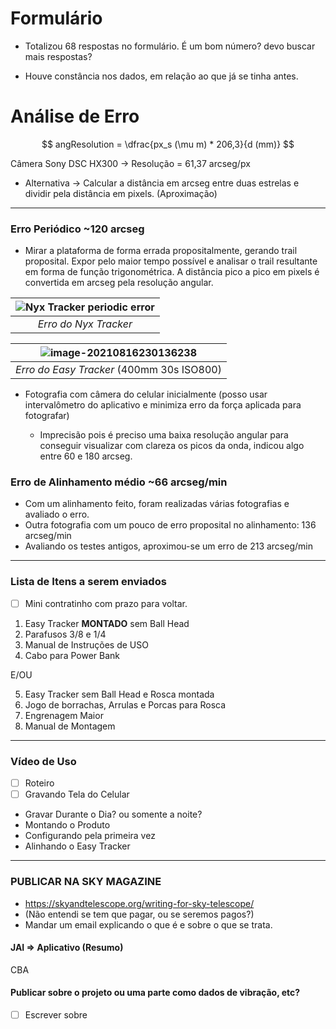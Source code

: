 # Formulário

* Totalizou 68 respostas no formulário. É um bom número? devo buscar mais respostas?

* Houve constância nos dados, em relação ao que já se tinha antes.

# Análise de Erro

$$
angResolution = \dfrac{px_s (\mu m) * 206,3}{d (mm)}
$$

Câmera Sony DSC HX300 &rarr; Resolução  = 61,37 arcseg/px

* Alternativa &rarr; Calcular a distância em arcseg entre duas estrelas e dividir pela distância em pixels. (Aproximação)

---

### Erro Periódico ~120 arcseg

* Mirar a plataforma de forma errada propositalmente, gerando trail proposital. Expor pelo maior tempo possível e analisar o trail resultante em forma de função trigonométrica. A distância pico a pico em pixels é convertida em arcseg pela resolução angular.

| ![Nyx Tracker periodic error](https://cdn.shopify.com/s/files/1/0003/4507/9868/files/Periodic_Error_-_DSC01724_-_Church_Park_Roof_500_mm_-_113_arcsec_large.jpg?v=1553440286) |
| :----------------------------------------------------------: |
|                    *Erro do Nyx Tracker*                     |

| ![image-20210816230136238](C:\Users\eugen\AppData\Roaming\Typora\typora-user-images\image-20210816230136238.png) |
| :----------------------------------------------------------: |
|          *Erro do Easy Tracker* (400mm 30s ISO800)           |



* Fotografia com câmera do celular inicialmente (posso usar intervalômetro do aplicativo e minimiza erro da força aplicada para fotografar)

	* Imprecisão pois é preciso uma baixa resolução angular para conseguir visualizar com clareza os picos da onda, indicou algo entre 60 e 180 arcseg.

		

### Erro de Alinhamento médio ~66 arcseg/min

* Com um alinhamento feito, foram realizadas várias fotografias e avaliado o erro.
* Outra fotografia com um pouco de erro proposital no alinhamento: 136 arcseg/min
* Avaliando os testes antigos, aproximou-se um erro de  213 arcseg/min



---

### Lista de Itens a serem enviados

* [ ] Mini contratinho com prazo para voltar. 

1. Easy Tracker **MONTADO** sem Ball Head 
2. Parafusos 3/8 e 1/4
3. Manual de Instruções de USO
4. Cabo para Power Bank

E/OU

5. Easy Tracker sem Ball Head e Rosca montada
6. Jogo de borrachas, Arrulas e Porcas para Rosca
7. Engrenagem Maior
8. Manual de Montagem

---

### Vídeo de Uso

* [ ] Roteiro
* [ ] Gravando Tela do Celular
* Gravar Durante o Dia? ou somente a noite?
* Montando o Produto
* Configurando pela primeira vez
* Alinhando o Easy Tracker

---

### PUBLICAR NA SKY MAGAZINE

* https://skyandtelescope.org/writing-for-sky-telescope/
* (Não entendi se tem que pagar, ou se seremos pagos?)
* Mandar um email explicando o que é e sobre o que se trata.

#### JAI => Aplicativo (Resumo)

CBA

#### Publicar sobre o projeto ou uma parte como dados de vibração, etc?

* [ ] Escrever sobre
